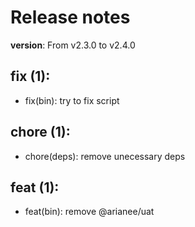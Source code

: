 #  Release notes

**version**: From v2.3.0 to v2.4.0

## **fix (1):**
 - fix(bin): try to fix script

## **chore (1):**
 - chore(deps): remove unecessary deps

## **feat (1):**
 - feat(bin): remove @arianee&#x2F;uat







